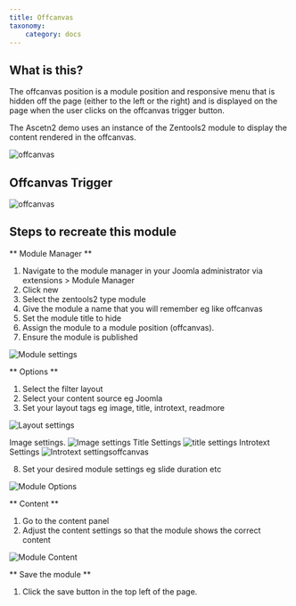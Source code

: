```yaml
---
title: Offcanvas
taxonomy:
    category: docs
---
```


## What is this?
The offcanvas position is a module position and responsive menu that is hidden off the page (either to the left or the right) and is displayed on the page when the user clicks on the offcanvas trigger button.

The Ascetn2 demo uses an instance of the Zentools2 module to display the content rendered in the offcanvas.

![offcanvas](/images/offcanvas/offcanvas.jpg)

## Offcanvas Trigger
![offcanvas](/images/offcanvas/offcanvas-trigger.jpg)

## Steps to recreate this module


** Module Manager **
1. Navigate to the module manager in your Joomla administrator via extensions > Module Manager
2. Click new
3. Select the zentools2 type module
4. Give the module a name that you will remember eg like offcanvas 
5. Set the module title to hide
6. Assign the module to a module position (offcanvas).
7. Ensure the module is published

![Module settings](/images/offcanvas/offcanvas-module-settings.png)

** Options **
1. Select the filter layout
2. Select your content source eg Joomla 
3. Set your layout tags eg image, title, introtext, readmore

![Layout settings](/images/offcanvas/offcanvas-layout.png)

Image settings.
![Image settings](/images/offcanvas/image.png)
Title Settings
![title settings](/images/offcanvas/title.png)
Introtext Settings
![Introtext settings](/images/offcanvas/introtext.png)offcanvas

8. Set your desired module settings eg slide duration etc

![Module Options](/images/offcanvas/offcanvas-settings.png)

** Content **
1. Go to the content panel
2. Adjust the content settings so that the module shows the correct content

![Module Content](/images/offcanvas/offcanvas-content.png)

** Save the module **
1. Click the save button in the top left of the page.